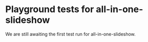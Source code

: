 # Playground tests for all-in-one-slideshow
We are still awaiting the first test run for all-in-one-slideshow.

